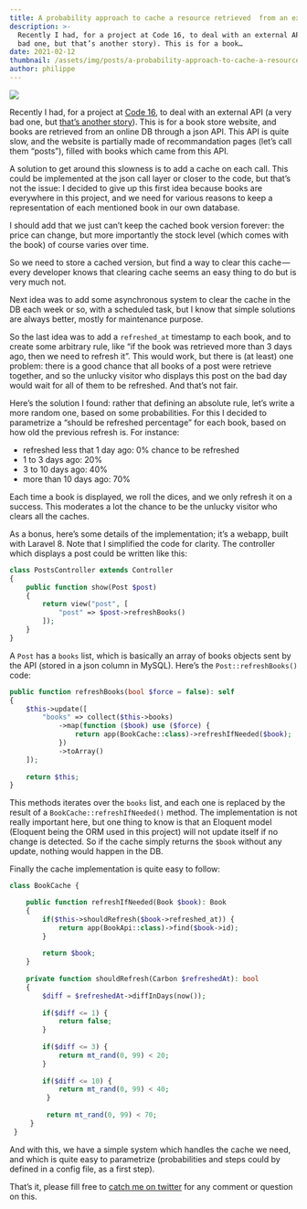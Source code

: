 ```yaml
---
title: A probability approach to cache a resource retrieved  from an external API.
description: >-
  Recently I had, for a project at Code 16, to deal with an external API (a very
  bad one, but that’s another story). This is for a book…
date: 2021-02-12
thumbnail: /assets/img/posts/a-probability-approach-to-cache-a-resource-retrieved-from-an-external-api/thumbnail.jpg
author: philippe
---
```


![](/assets/img/posts/a-probability-approach-to-cache-a-resource-retrieved-from-an-external-api/thumbnail.jpg)

Recently I had, for a project at [Code 16](https://code16.fr/en), to deal with an external API (a very bad one, but [that’s another story](https://medium.com/code16/implement-a-dependance-to-an-external-service-api-with-laravel-5ae7879f124f)). This is for a book store website, and books are retrieved from an online DB through a json API. This API is quite slow, and the website is partially made of recommandation pages (let’s call them “posts”), filled with books which came from this API.

A solution to get around this slowness is to add a cache on each call. This could be implemented at the json call layer or closer to the code, but that’s not the issue: I decided to give up this first idea because books are everywhere in this project, and we need for various reasons to keep a representation of each mentioned book in our own database.

I should add that we just can’t keep the cached book version forever: the price can change, but more importantly the stock level (which comes with the book) of course varies over time.

So we need to store a cached version, but find a way to clear this cache — every developer knows that clearing cache seems an easy thing to do but is very much not.

Next idea was to add some asynchronous system to clear the cache in the DB each week or so, with a scheduled task, but I know that simple solutions are always better, mostly for maintenance purpose.

So the last idea was to add a `refreshed_at` timestamp to each book, and to create some arbitrary rule, like “if the book was retrieved more than 3 days ago, then we need to refresh it”. This would work, but there is (at least) one problem: there is a good chance that all books of a post were retrieve together, and so the unlucky visitor who displays this post on the bad day would wait for all of them to be refreshed. And that’s not fair.

Here’s the solution I found: rather that defining an absolute rule, let’s write a more random one, based on some probabilities. For this I decided to parametrize a “should be refreshed percentage” for each book, based on how old the previous refresh is. For instance:

*   refreshed less that 1 day ago: 0% chance to be refreshed
*   1 to 3 days ago: 20%
*   3 to 10 days ago: 40%
*   more than 10 days ago: 70%

Each time a book is displayed, we roll the dices, and we only refresh it on a success. This moderates a lot the chance to be the unlucky visitor who clears all the caches.

As a bonus, here’s some details of the implementation; it’s a webapp, built with Laravel 8. Note that I simplified the code for clarity. The controller which displays a post could be written like this:

```php
class PostsController extends Controller
{    
    public function show(Post $post)    
    {        
        return view("post", [            
            "post" => $post->refreshBooks()        
        ]);   
    }
}
```

A `Post` has a `books` list, which is basically an array of books objects sent by the API (stored in a json column in MySQL). Here’s the `Post::refreshBooks()` code:

```php
public function refreshBooks(bool $force = false): self
{
    $this->update([
        "books" => collect($this->books)
            ->map(function ($book) use ($force) {
                return app(BookCache::class)->refreshIfNeeded($book);
            })
            ->toArray()
    ]);
    
    return $this;
}
```

This methods iterates over the `books` list, and each one is replaced by the result of a `BookCache::refreshIfNeeded()` method. The implementation is not really important here, but one thing to know is that an Eloquent model (Eloquent being the ORM used in this project) will not update itself if no change is detected. So if the cache simply returns the `$book` without any update, nothing would happen in the DB.

Finally the cache implementation is quite easy to follow:

```php
class BookCache {    

    public function refreshIfNeeded(Book $book): Book    
    {        
        if($this->shouldRefresh($book->refreshed_at)) {            
            return app(BookApi::class)->find($book->id);        
        }        
        
        return $book;   
    }
    
    private function shouldRefresh(Carbon $refreshedAt): bool    
    {        
        $diff = $refreshedAt->diffInDays(now());        
        
        if($diff <= 1) {            
            return false;        
        }        
        
        if($diff <= 3) {            
            return mt_rand(0, 99) < 20;       
        }        
        
        if($diff <= 10) {            
            return mt_rand(0, 99) < 40;       
         }        
         
         return mt_rand(0, 99) < 70;    
     }
 }
```

And with this, we have a simple system which handles the cache we need, and which is quite easy to parametrize (probabilities and steps could by defined in a config file, as a first step).

That’s it, please fill free to [catch me on twitter](https://twitter.com/dvlpp) for any comment or question on this.
